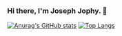 ### Hi there, I'm Joseph Jophy. 👋

[![Anurag's GitHub stats](https://github-readme-stats.vercel.app/api?username=josephjophy)](https://github.com/anuraghazra/github-readme-stats)
[![Top Langs](https://github-readme-stats.vercel.app/api/top-langs/?username=josephjophy&langs_count=8)](https://github.com/anuraghazra/github-readme-stats)
<!--
**josephjophy/josephjophy** is a ✨ _special_ ✨ repository because its `README.md` (this file) appears on your GitHub profile.

Here are some ideas to get you started:

- 🔭 I’m currently working on ...
- 🌱 I’m currently learning ...
- 👯 I’m looking to collaborate on ...
- 🤔 I’m looking for help with ...
- 💬 Ask me about ...
- 📫 How to reach me: ...
- 😄 Pronouns: ...
- ⚡ Fun fact: ...
-->
